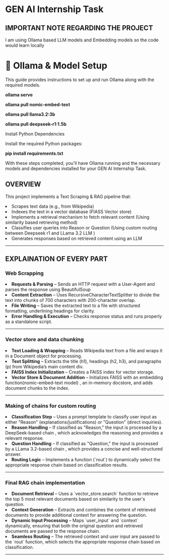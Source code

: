 <h1>GEN AI Internship Task</h1>
<h2> IMPORTANT NOTE REGARDING THE PROJECT </h2>
I am using Ollama based LLM models and Embedding models so the code would learn locally

# 🚀 Ollama & Model Setup  

<p>
<p> This guide provides instructions to set up and run Ollama along with the required models.

<p> <b>ollama serve </b>

<p> <b>ollama pull nomic-embed-text </b>
<p> <b>ollama pull llama3.2:3b </b>
<p> <b>ollama pull deepseek-r1:1.5b </b>

<p> Install Python Dependencies
<p> Install the required Python packages:

<p> <b> pip install requirements.txt </b>

With these steps completed, you'll have Ollama running and the necessary models and dependencies installed for your GEN AI Internship Task.


<h2>OVERVIEW</h2>

<p>This project implements a Text Scraping & RAG pipeline that:</p>

<li> Scrapes text data (e.g., from Wikipedia) </li>
<li> Indexes the text in a vector database (FIASS Vector store) </li>
<li> Implements a retrieval mechanism to fetch relevant content (Using similarity based retrieving method) </li>
<li> Classifies user queries into Reason or Question (Using custom routing between Deepseek r1 and LLama 3.2 LLM )</li>
<li> Generates responses based on retrieved content using an LLM </li>
<hr>

<h2>EXPLAINATION OF EVERY PART </h2>

<h3>Web Scrapping</h3>

<li> <b>Requests & Parsing</b> – Sends an HTTP request with a User-Agent and parses the response using BeautifulSoup </li>
<li> <b>Content Extraction</b> – Uses RecursiveCharacterTextSplitter to divide the text into chunks of 700 characters with 200-character overlap. </li>
<li> <b>File Writing</b> – Saves the extracted text to a file with structured formatting, underlining headings for clarity. </li>
<li> <b>Error Handling & Execution</b> – Checks response status and runs properly as a standalone script.</li>
<hr>
<h3>Vector store and data chunking </h3>

<li> <b>Text Loading & Wrapping</b> – Reads Wikipedia text from a file and wraps it in a Document object for processing. </li>
<li> <b>Text Splitting</b> – Extracts the title (h1), headings (h2, h3), and paragraphs (p) from Wikipedia’s main content div. </li>
<li> <b>FAISS Index Initialization</b> – Creates a FAISS index for vector storage. </li>
<li> <b>Vector Store & Document Addition</b> – Initializes FAISS with an embedding function(nomic-embed-text model) , an in-memory docstore, and adds document chunks to the index. </li>
<hr>
<h3> Making of chains for custom routing</h3>

<li> <b>Classification Step</b> – Uses a prompt template to classify user input as either "Reason" (explanations/justifications) or "Question" (direct inquiries). </li> 
<li> <b>Reason Handling</b> – If classified as "Reason," the input is processed by a DeepSeek-based chain , which acknowledges the reasoning and provides a relevant response. </li> <li> <b>Question Handling</b> – If classified as "Question," the input is processed by a LLama 3.2-based chain , which provides a concise and well-structured answer. </li> 
<li> <b>Routing Logic</b> – Implements a function (`rout`) to dynamically select the appropriate response chain based on classification results. </li>
<hr>

<h3> Final RAG chain implementation </h3>

<li> <b>Document Retrieval</b> – Uses a `vector_store.search` function to retrieve the top 5 most relevant documents based on similarity to the user's question. </li> 
<li> <b>Context Generation</b> – Extracts and combines the content of retrieved documents to provide additional context for answering the question. </li> 
<li> <b>Dynamic Input Processing</b> – Maps `user_input` and `context` dynamically, ensuring that both the original question and retrieved documents are passed to the response chain. </li> 
<li> <b>Seamless Routing</b> – The retrieved context and user input are passed to the `rout` function, which selects the appropriate response chain based on classification. </li>
<hr>
